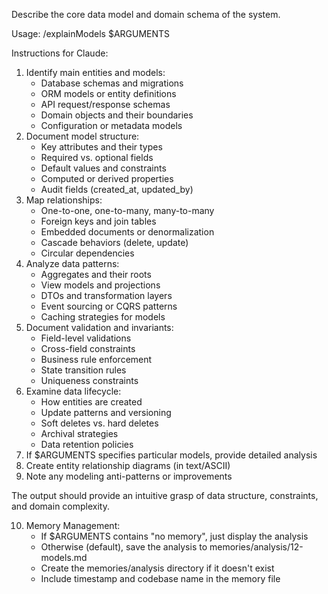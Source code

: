 Describe the core data model and domain schema of the system.

Usage: /explainModels $ARGUMENTS

Instructions for Claude:
1. Identify main entities and models:
   - Database schemas and migrations
   - ORM models or entity definitions
   - API request/response schemas
   - Domain objects and their boundaries
   - Configuration or metadata models
2. Document model structure:
   - Key attributes and their types
   - Required vs. optional fields
   - Default values and constraints
   - Computed or derived properties
   - Audit fields (created_at, updated_by)
3. Map relationships:
   - One-to-one, one-to-many, many-to-many
   - Foreign keys and join tables
   - Embedded documents or denormalization
   - Cascade behaviors (delete, update)
   - Circular dependencies
4. Analyze data patterns:
   - Aggregates and their roots
   - View models and projections
   - DTOs and transformation layers
   - Event sourcing or CQRS patterns
   - Caching strategies for models
5. Document validation and invariants:
   - Field-level validations
   - Cross-field constraints
   - Business rule enforcement
   - State transition rules
   - Uniqueness constraints
6. Examine data lifecycle:
   - How entities are created
   - Update patterns and versioning
   - Soft deletes vs. hard deletes
   - Archival strategies
   - Data retention policies
7. If $ARGUMENTS specifies particular models, provide detailed analysis
8. Create entity relationship diagrams (in text/ASCII)
9. Note any modeling anti-patterns or improvements

The output should provide an intuitive grasp of data structure, constraints, and domain complexity.

10. Memory Management:
    - If $ARGUMENTS contains "no memory", just display the analysis
    - Otherwise (default), save the analysis to memories/analysis/12-models.md
    - Create the memories/analysis directory if it doesn't exist
    - Include timestamp and codebase name in the memory file